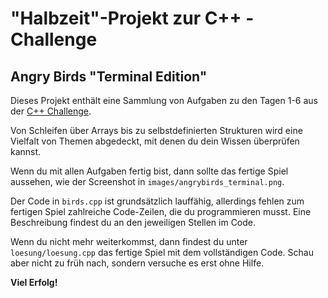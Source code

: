 # "Halbzeit"-Projekt zur C++ - Challenge

## Angry Birds "Terminal Edition"

Dieses Projekt enthält eine Sammlung von Aufgaben zu den Tagen 1-6 aus der [C++ Challenge](https://go.tfe.academy/cpp_challenge).

Von Schleifen über Arrays bis zu selbstdefinierten Strukturen wird eine Vielfalt von Themen abgedeckt, mit denen du dein Wissen überprüfen kannst.

Wenn du mit allen Aufgaben fertig bist, dann sollte das fertige Spiel aussehen, wie der Screenshot in `images/angrybirds_terminal.png`. 

Der Code in `birds.cpp` ist grundsätzlich lauffähig, allerdings fehlen zum fertigen Spiel zahlreiche Code-Zeilen, die du programmieren musst. Eine Beschreibung findest du an den jeweiligen Stellen im Code.

Wenn du nicht mehr weiterkommst, dann findest du unter `loesung/loesung.cpp` das fertige Spiel mit dem vollständigen Code. Schau aber nicht zu früh nach, sondern versuche es erst ohne Hilfe. 

**Viel Erfolg!** 
